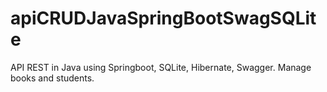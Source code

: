 # apiCRUDJavaSpringBootSwagSQLite
API REST in Java using Springboot, SQLite, Hibernate, Swagger. Manage books and students.
